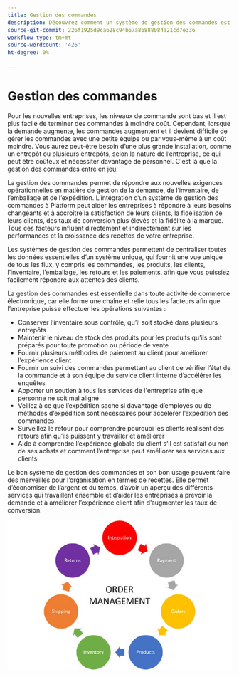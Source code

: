 ```yaml
---
title: Gestion des commandes
description: Découvrez comment un système de gestion des commandes est essentiel pour votre commerce électronique.
source-git-commit: 226f1925d9ca628c94b67a86888084a21cd7e336
workflow-type: tm+mt
source-wordcount: '426'
ht-degree: 0%

---
```



# Gestion des commandes

Pour les nouvelles entreprises, les niveaux de commande sont bas et il est plus facile de
terminer des commandes à moindre coût. Cependant, lorsque la demande augmente, les commandes augmentent et il devient difficile de gérer les commandes avec une petite équipe ou par vous-même à un coût moindre. Vous aurez peut-être besoin d’une plus grande installation, comme un entrepôt ou plusieurs entrepôts, selon la nature de l’entreprise, ce qui peut être coûteux et nécessiter davantage de personnel. C&#39;est là que la gestion des commandes entre en jeu.

La gestion des commandes permet de répondre aux nouvelles exigences opérationnelles en matière de gestion de la demande, de l’inventaire, de l’emballage et de l’expédition. L’intégration d’un système de gestion des commandes à Platform peut aider les entreprises à répondre à leurs besoins changeants et à accroître la satisfaction de leurs clients, la fidélisation de leurs clients, des taux de conversion plus élevés et la fidélité à la marque. Tous ces facteurs influent directement et indirectement sur les performances et la croissance des recettes de votre entreprise.

Les systèmes de gestion des commandes permettent de centraliser toutes les données essentielles d’un système unique, qui fournit une vue unique de tous les flux, y compris les commandes, les produits, les clients, l’inventaire, l’emballage, les retours et les paiements, afin que vous puissiez facilement répondre aux attentes des clients.

La gestion des commandes est essentielle dans toute activité de commerce électronique, car elle forme une chaîne et relie tous les facteurs afin que l’entreprise puisse effectuer les opérations suivantes :

- Conserver l’inventaire sous contrôle, qu’il soit stocké dans plusieurs entrepôts
- Maintenir le niveau de stock des produits pour les produits qu’ils sont préparés pour toute promotion ou période de vente
- Fournir plusieurs méthodes de paiement au client pour améliorer l’expérience client
- Fournir un suivi des commandes permettant au client de vérifier l’état de la commande et à son équipe du service client interne d’accélérer les enquêtes
- Apporter un soutien à tous les services de l&#39;entreprise afin que personne ne soit mal aligné
- Veillez à ce que l’expédition sache si davantage d’employés ou de méthodes d’expédition sont nécessaires pour accélérer l’expédition des commandes.
- Surveillez le retour pour comprendre pourquoi les clients réalisent des retours afin qu’ils puissent y travailler et améliorer
- Aide à comprendre l’expérience globale du client s’il est satisfait ou non de ses achats et comment l’entreprise peut améliorer ses services aux clients

Le bon système de gestion des commandes et son bon usage peuvent faire des merveilles pour l’organisation en termes de recettes. Elle permet d’économiser de l’argent et du temps, d’avoir un aperçu des différents services qui travaillent ensemble et d’aider les entreprises à prévoir la demande et à améliorer l’expérience client afin d’augmenter les taux de conversion.

![Diagramme de processus de gestion des commandes](../../assets/playbooks/order-management.png)
